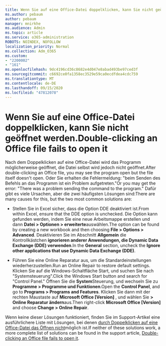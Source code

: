 ```yaml
---
title: Wenn Sie auf eine Office-Datei doppelklicken, kann Sie nicht geöffnet werden.
ms.author: pebaum
author: pebaum
manager: mnirkhe
ms.audience: Admin
ms.topic: article
ms.service: o365-administration
ROBOTS: NOINDEX, NOFOLLOW
localization_priority: Normal
ms.collection: Adm_O365
ms.custom:
- "2200002"
- "161"
ms.openlocfilehash: 9dc4196cd36c8682e4d047e8abad493be97ced3f
ms.sourcegitcommit: c6692ce0fa1358ec3529e59ca0ecdfdea4cdc759
ms.translationtype: MT
ms.contentlocale: de-DE
ms.lasthandoff: 09/15/2020
ms.locfileid: "47812078"
---
```

# <a name="double-clicking-an-office-file-fails-to-open-it"></a><span data-ttu-id="8d49c-102">Wenn Sie auf eine Office-Datei doppelklicken, kann Sie nicht geöffnet werden.</span><span class="sxs-lookup"><span data-stu-id="8d49c-102">Double-clicking an Office file fails to open it</span></span>

<span data-ttu-id="8d49c-103">Nach dem Doppelklicken auf eine Office-Datei wird das Programm möglicherweise geöffnet, die Datei selbst wird jedoch nicht geöffnet.</span><span class="sxs-lookup"><span data-stu-id="8d49c-103">After double-clicking an Office file, you may see the program open but the file itself doesn't open.</span></span> <span data-ttu-id="8d49c-104">Oder Sie erhalten die Fehlermeldung: "beim Senden des Befehls an das Programm ist ein Problem aufgetreten."</span><span class="sxs-lookup"><span data-stu-id="8d49c-104">Or you may get the error: "There was a problem sending the command to the program."</span></span> <span data-ttu-id="8d49c-105">Dafür gibt es viele Ursachen, aber die zwei häufigsten Lösungen sind:</span><span class="sxs-lookup"><span data-stu-id="8d49c-105">There are many causes for this, but the two most common solutions are:</span></span>

- <span data-ttu-id="8d49c-106">Stellen Sie in Excel sicher, dass die Option DDE deaktiviert ist.</span><span class="sxs-lookup"><span data-stu-id="8d49c-106">From within Excel, ensure that the DDE option is unchecked.</span></span> <span data-ttu-id="8d49c-107">Die Option kann gefunden werden, indem Sie eine neue Arbeitsmappe erstellen und dann **Datei > Optionen > erweiterte**auswählen.</span><span class="sxs-lookup"><span data-stu-id="8d49c-107">The option can be found by creating a new workbook and then choosing **File > Options > Advanced**.</span></span> <span data-ttu-id="8d49c-108">Deaktivieren Sie im Abschnitt **Allgemein** die Kontrollkästchen **ignorieren anderer Anwendungen, die Dynamic Data Exchange (DDE) verwenden**.</span><span class="sxs-lookup"><span data-stu-id="8d49c-108">In the **General** section, uncheck the **Ignore other applications that use Dynamic Data Exchange (DDE)**.</span></span>

- <span data-ttu-id="8d49c-109">Führen Sie eine Online Reparatur aus, um die Standardeinstellungen wiederherzustellen.</span><span class="sxs-lookup"><span data-stu-id="8d49c-109">Run an Online Repair to restore default settings.</span></span> <span data-ttu-id="8d49c-110">Klicken Sie auf die Windows-Schaltfläche Start, und suchen Sie nach "Systemsteuerung".</span><span class="sxs-lookup"><span data-stu-id="8d49c-110">Click the Windows Start button and search for "Control Panel."</span></span> <span data-ttu-id="8d49c-111">Öffnen Sie die **System**Steuerung, und wechseln Sie zu **Programme > Programme und Funktionen**.</span><span class="sxs-lookup"><span data-stu-id="8d49c-111">Open the **Control Panel**, and go to **Programs > Programs and Features**.</span></span> <span data-ttu-id="8d49c-112">Klicken Sie dann mit der rechten Maustaste auf **Microsoft Office [Version]** , und wählen Sie **> Online Reparatur ändern**aus.</span><span class="sxs-lookup"><span data-stu-id="8d49c-112">Then right-click **Microsoft Office [Version]** and choose **Change > Online Repair**.</span></span>

<span data-ttu-id="8d49c-113">Wenn keine dieser Lösungen funktioniert, finden Sie im Support-Artikel eine ausführlichere Liste mit Lösungen, bei denen [durch Doppelklicken auf eine Office-Datei das Öffnen nicht](https://support.office.com/article/Double-clicking-an-Office-file-fails-to-open-it-1e9c0ad9-34c8-4440-a42e-d30186b29ed6)möglich ist.</span><span class="sxs-lookup"><span data-stu-id="8d49c-113">If neither of these solutions work, a more complete list of solutions can be found in the support article, [Double-clicking an Office file fails to open it](https://support.office.com/article/Double-clicking-an-Office-file-fails-to-open-it-1e9c0ad9-34c8-4440-a42e-d30186b29ed6).</span></span>
